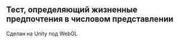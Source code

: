 ## Тест, определяющий жизненные предпочтения в числовом представлении  
Сделан на Unity под WebGL  
